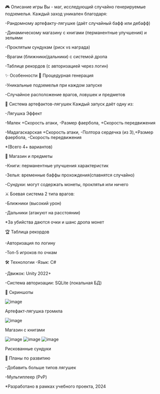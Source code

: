 🎮 Описание игры
Вы - маг, исследующий случайно генерируемые подземелья. 
Каждый заход уникален благодаря:

-Рандомному артефакту-лягушке (даёт случайный бафф или дебафф)

-Динамическому магазину с книгами (перманентные улучшения) и зельями

-Проклятым сундукам (риск vs награда)

-Врагам (ближники/дальники) с системой дропа

-Таблице рекордов (с авторизацией через логин)

✨ Особенности
🔄 Процедурная генерация

-Уникальные подземелья при каждом запуске

-Случайное расположение врагов, ловушек и предметов

🐸 Система артефактов-лягушек
Каждый запуск даёт одну из:

-Лягушка	Эффект

-Малек	+Скорость атаки, -Размер фаербола, +Скорость передвижения

-Мадагаскарская	+Скорость атаки, -Полтора сердечка (из 3),+Размер фаербола, -Скорость передвижения

*(Всего 4+ вариантов)

🛒 Магазин и предметы

-Книги: перманентные улучшения характеристик

-Зелья: временные баффы прохождения(спавнятся случайно)

-Сундуки: могут содержать монеты, проклятья или ничего

⚔️ Боевая система
2 типа врагов:

-Ближники (высокий урон)

-Дальники (атакуют на расстоянии)

*За убийства даются очки и шанс дропа монет

🏆 Таблица рекордов

-Авторизация по логину

-Топ-5 игроков по очкам

🛠 Технологии
-Язык: C#

-Движок: Unity 2022+

-Система авторизации: SQLite (локальная БД)


📸 Скриншоты

![image](https://github.com/user-attachments/assets/e7dd3308-e30b-4257-82d0-d1797c49b453)

Артефакт-лягушка громила

![image](https://github.com/user-attachments/assets/9689b70f-f272-4852-9bc4-5bd52a235433)

Магазин с книгами

![image](https://github.com/user-attachments/assets/cb999dad-f90d-49b6-be60-92ffa910bf4c)
![image](https://github.com/user-attachments/assets/424b7825-db91-4862-ba2a-188f31496e38)
![image](https://github.com/user-attachments/assets/7f027b7e-ece0-43f5-8d6c-bf601b39a6c0)

Рискованные сундуки	

📌 Планы по развитию

-Добавить больше типов лягушек

-Мультиплеер (PvP)

*Разработано в рамках учебного проекта, 2024
